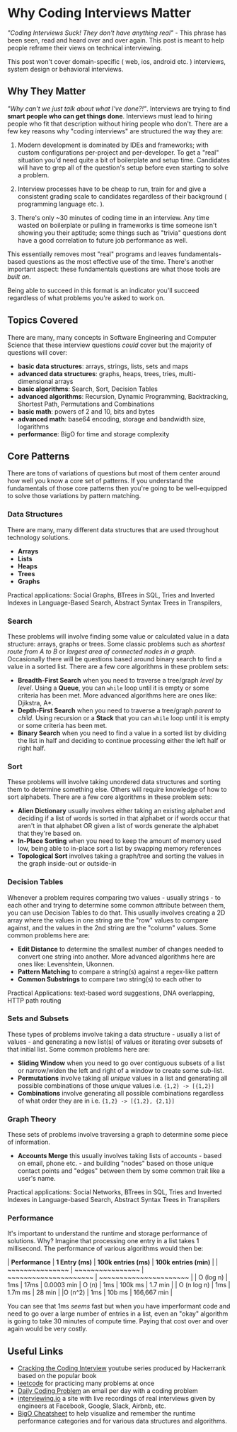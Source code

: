 # Why Coding Interviews Matter
*"Coding Interviews Suck! They don't have anything real"* - This phrase has been seen, read and heard over and over again. This post is meant to help people reframe their views on technical interviewing.

This post won't cover domain-specific ( web, ios, android etc. ) interviews, system design or behavioral interviews.

## Why They Matter
*"Why can't we just talk about what I've done?!"*. Interviews are trying to find **smart people who can get things done**. Interviews must lead to hiring people who fit that description without hiring people who don't. There are a few key reasons why "coding interviews" are structured the way they are:

1. Modern development is dominated by IDEs and frameworks; with custom configurations per-project and per-developer. To get a "real" situation you'd need quite a bit of boilerplate and setup time. Candidates will have to grep all of the question's setup before even starting to solve a problem.

2. Interview processes have to be cheap to run, train for and give a consistent grading scale to candidates regardless of their background ( programming language etc. ).

3. There's only ~30 minutes of coding time in an interview. Any time wasted on boilerplate or pulling in frameworks is time someone isn't showing you their aptitude; some things such as "trivia" questions dont have a good correlation to future job performance as well.

This essentially removes most "real" programs and leaves fundamentals-based questions as the most effective use of the time. There's another important aspect: these fundamentals questions are what those tools are *built on*.

Being able to succeed in this format is an indicator you'll succeed regardless of what problems you're asked to work on.

## Topics Covered
There are many, many concepts in Software Engineering and Computer Science that these interview questions _could_ cover but the majority of questions will cover:

- **basic data structures**: arrays, strings, lists, sets and maps
- **advanced data structures**: graphs, heaps, trees, tries, multi-dimensional arrays
- **basic algorithms**: Search, Sort, Decision Tables
- **advanced algorithms**: Recursion, Dynamic Programming, Backtracking, Shortest Path, Permutations and Combinations
- **basic math**: powers of 2 and 10, bits and bytes
- **advanced math**: base64 encoding, storage and bandwidth size, logarithms
- **performance**: BigO for time and storage complexity

## Core Patterns
There are tons of variations of questions but most of them center around how well you know a core set of patterns. If you understand the fundamentals of those core patterns then you're going to be well-equipped to solve those variations by pattern matching.


### Data Structures
There are many, many different data structures that are used throughout technology solutions.

- **Arrays**
- **Lists**
- **Heaps**
- **Trees**
- **Graphs**

Practical applications: Social Graphs, BTrees in SQL, Tries and Inverted Indexes in Language-Based Search, Abstract Syntax Trees in Transpilers,

### Search
These problems will involve finding some value or calculated value in a data structure: arrays, graphs or trees. Some classic problems such as *shortest route from A to B* or *largest area of connected nodes in a graph*. Occasionally there will be questions based around binary search to find a value in a sorted list. There are a few core algorithms in these problem sets:

- **Breadth-First Search** when you need to traverse a tree/graph *level by level*. Using a **Queue**, you can `while` loop until it is empty or some criteria has been met. More advanced algorithms here are ones like: Djikstra, A*.
- **Depth-First Search** when you need to traverse a tree/graph *parent to child*. Using recursion or a **Stack** that you can `while` loop until it is empty or some criteria has been met.
- **Binary Search** when you need to find a value in a sorted list by dividing the list in half and deciding to continue processing either the left half or right half.


### Sort
These problems will involve taking unordered data structures and sorting them to determine something else. Others will require knowledge of how to sort alphabets. There are a few core algorithms in these problem sets:

- **Alien Dictionary** usually involves either taking an existing alphabet and deciding if a list of words is sorted in that alphabet or if words occur that aren't in that alphabet OR given a list of words generate the alphabet that they're based on.
- **In-Place Sorting** when you need to keep the amount of memory used low, being able to in-place sort a list by swapping memory references
- **Topological Sort** involves taking a graph/tree and sorting the values in the graph inside-out or outside-in


### Decision Tables
Whenever a problem requires comparing two values - usually strings - to each other and trying to determine some common attribute between them, you can use Decision Tables to do that. This usually involves creating a 2D array where the values in one string are the "row" values to compare against, and the values in the 2nd string are the "column" values. Some common problems here are:

- **Edit Distance** to determine the smallest number of changes needed to convert one string into another. More advanced algorithms here are ones like: Levenshtein, Ukonnen.
- **Pattern Matching** to compare a string(s) against a regex-like pattern
- **Common Substrings** to compare two string(s) to each other to

Practical Applications: text-based word suggestions, DNA overlapping, HTTP path routing


### Sets and Subsets
These types of problems involve taking a data structure - usually a list of values - and generating a new list(s) of values or iterating over subsets of that initial list. Some common problems here are:

- **Sliding Window** when you need to go over contiguous subsets of a list or narrow/widen the left and right of a window to create some sub-list.
- **Permutations** involve taking all *unique* values in a list and generating all possible combinations of those *unique* values i.e. `{1,2} -> [{1,2}]`
- **Combinations** involve generating all possible combinations regardless of what order they are in i.e. `{1,2} -> [{1,2}, {2,1}]`


### Graph Theory
These sets of problems involve traversing a graph to determine some piece of information.

- **Accounts Merge** this usually involves taking lists of accounts - based on email, phone etc. - and building "nodes" based on those unique contact points and "edges" between them by some common trait like a user's name.

Practical applications: Social Networks, BTrees in SQL, Tries and Inverted Indexes in Language-based Search, Abstract Syntax Trees in Transpilers

### Performance
It's important to understand the runtime and storage performance of solutions. Why? Imagine that processing one entry in a list takes 1 millisecond. The performance of various algorithms would then be:

| **Performance** | **1 Entry (ms)** | **100k entries (ms)** | **100k entries (min)** |
| ~~~~~~~~~~~~~~~ | ~~~~~~~~~~~~~~~~ | ~~~~~~~~~~~~~~~~~~~~~ | ~~~~~~~~~~~~~~~~~~~~~~ |
| O (log n) | 1ms | 17ms | 0.0003 min
| O (n) | 1ms | 100k ms | 1.7 min |
| O (n log n) | 1ms | 1.7m ms | 28 min |
|O (n^2) | 1ms | 10b ms | 166,667 min |

You can see that 1ms *seems* fast but when you have imperformant code and need to go over a large number of entries in a list, even an "okay" algorithm is going to take 30 minutes of compute time. Paying that cost over and over again would be very costly.


## Useful Links

- [Cracking the Coding Interview](https://www.youtube.com/playlist?list=PLI1t_8YX-ApvFsH-DaFmAmdJboAnbg08P) youtube series produced by Hackerrank based on the popular book
- [leetcode](https://leetcode.com/) for practicing many problems at once
- [Daily Coding Problem](https://www.dailycodingproblem.com/) an email per day with a coding problem
- [interviewing.io](https://interviewing.io/recordings) a site with live recordings of real interviews given by engineers at Facebook, Google, Slack, Airbnb, etc.
- [BigO Cheatsheet](https://www.bigocheatsheet.com/) to help visualize and remember the runtime performance categories and for various data structures and algorithms.
